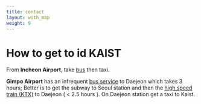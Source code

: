 ```yaml
---
title: contact
layout: with_map
weight: 9
---
```


# How to get to id KAIST

From **Incheon Airport**, take [bus](http://www.kaist.edu/english/01_about/05_campus_02b.php?pt=17) then taxi.

**Gimpo Airport** has an infrequent [bus service](http://pem.kaist.ac.kr/to_Daejeon_from_Gimpo_International_Airport.pdf) to Daejeon which takes 3 hours; Better is to get the subway to Seoul station and then the [high speed train (KTX)](http://www.korail.com/en/rv/pr21100/w_pr21110.jsp) to Daejeon ( < 2.5 hours ). On Daejeon station get a taxi to Kaist.



